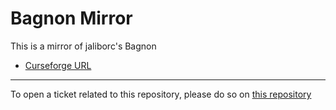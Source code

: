 # Bagnon Mirror

This is a mirror of jaliborc's Bagnon

- [Curseforge URL](https://www.curseforge.com/wow/addons/bagnon)

----

To open a ticket related to this repository, please do so on [this repository](https://github.com/curseforge-mirror/.github)